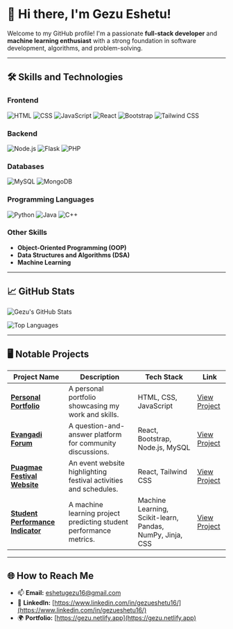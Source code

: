 # 👋 Hi there, I'm Gezu Eshetu!  
Welcome to my GitHub profile! I'm a passionate **full-stack developer** and **machine learning enthusiast** with a strong foundation in software development, algorithms, and problem-solving.

---

## 🛠️ Skills and Technologies

### **Frontend**
![HTML](https://img.shields.io/badge/-HTML-orange?style=flat-square&logo=html5)
![CSS](https://img.shields.io/badge/-CSS-blue?style=flat-square&logo=css3)
![JavaScript](https://img.shields.io/badge/-JavaScript-yellow?style=flat-square&logo=javascript)
![React](https://img.shields.io/badge/-React-blue?style=flat-square&logo=react)
![Bootstrap](https://img.shields.io/badge/-Bootstrap-purple?style=flat-square&logo=bootstrap)
![Tailwind CSS](https://img.shields.io/badge/-Tailwind_CSS-blue?style=flat-square&logo=tailwind-css)

### **Backend**
![Node.js](https://img.shields.io/badge/-Node.js-green?style=flat-square&logo=node.js)
![Flask](https://img.shields.io/badge/-Flask-black?style=flat-square&logo=flask)
![PHP](https://img.shields.io/badge/-PHP-blue?style=flat-square&logo=php)

### **Databases**
![MySQL](https://img.shields.io/badge/-MySQL-blue?style=flat-square&logo=mysql)
![MongoDB](https://img.shields.io/badge/-MongoDB-green?style=flat-square&logo=mongodb)

### **Programming Languages**
![Python](https://img.shields.io/badge/-Python-blue?style=flat-square&logo=python)
![Java](https://img.shields.io/badge/-Java-orange?style=flat-square&logo=java)
![C++](https://img.shields.io/badge/-C++-blue?style=flat-square&logo=c%2B%2B)

### **Other Skills**
- **Object-Oriented Programming (OOP)**
- **Data Structures and Algorithms (DSA)**
- **Machine Learning**

---

## 📈 GitHub Stats
![Gezu's GitHub Stats](https://github-readme-stats.vercel.app/api?username=Cnaf254&show_icons=true&theme=radical&cache_seconds=3600)

![Top Languages](https://github-readme-stats.vercel.app/api/top-langs/?username=Cnaf254&layout=compact&theme=radical&cache_seconds=3600)

---

## 🖥️ Notable Projects
| Project Name | Description | Tech Stack | Link |
|--------------|-------------|------------|------|
| **[Personal Portfolio](https://gezu.netlify.app/)** | A personal portfolio showcasing my work and skills. | HTML, CSS, JavaScript | [View Project](https://gezu.netlify.app/) |
| **[Evangadi Forum](https://my-evangadiforum.netlify.app/)** | A question-and-answer platform for community discussions. | React, Bootstrap, Node.js, MySQL | [View Project](https://my-evangadiforum.netlify.app/) |
| **[Puagmae Festival Website](https://www.puagmaefestival.com/)** | An event website highlighting festival activities and schedules. | React, Tailwind CSS | [View Project](https://www.puagmaefestival.com/) |
| **[Student Performance Indicator](https://ml-project-gezu.onrender.com/)** | A machine learning project predicting student performance metrics. | Machine Learning, Scikit-learn, Pandas, NumPy, Jinja, CSS | [View Project](https://ml-project-gezu.onrender.com/) |

---

## 🌐 How to Reach Me
- 📫 **Email:** [eshetugezu16@gmail.com](mailto:eshetugezu16@gmail.com)
- 💼 **LinkedIn:** [https://www.linkedin.com/in/gezueshetu16/](https://www.linkedin.com/in/gezueshetu16/)
- 🌍 **Portfolio:** [https://gezu.netlify.app](https://gezu.netlify.app)
